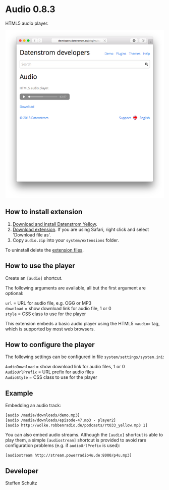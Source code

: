 Audio 0.8.3
===========
HTML5 audio player.

<p align="center"><img src="audio-screenshot.png?raw=true" alt="Screenshot"></p>

## How to install extension

1. [Download and install Datenstrom Yellow](https://github.com/datenstrom/yellow/).
2. [Download extension](https://github.com/schulle4u/yellow-plugins-schulle4u/raw/master/zip/audio.zip). If you are using Safari, right click and select 'Download file as'.
3. Copy `audio.zip` into your `system/extensions` folder.

To uninstall delete the [extension files](update.ini).

## How to use the player

Create an `[audio]` shortcut.
 
The following arguments are available, all but the first argument are optional:

`url` = URL for audio file, e.g. OGG or MP3  
`download` = show download link for audio file, 1 or 0  
`style` = CSS class to use for the player 

This extension embeds a basic audio player using the HTML5 `<audio>` tag, which is supported by most web browsers. 

## How to configure the player

The following settings can be configured in file `system/settings/system.ini`: 

`AudioDownload` = show download link for audio files, 1 or 0  
`AudioUrlPrefix` = URL prefix for audio files  
`AudioStyle` = CSS class to use for the player  

## Example

Embedding an audio track:

    [audio /media/downloads/demo.mp3]
    [audio /media/downloads/episode-47.mp3 - player2]
    [audio http://wolke.robbenradio.de/podcasts/rt033_yellow.mp3 1]

You can also embed audio streams. Although the `[audio]` shortcut is able to play them, a simple `[audiostream]` shortcut is provided to avoid rare configuration problems (e.g. if `audioUrlPrefix` is used): 

    [audiostream http://stream.powerradio4u.de:8000/p4u.mp3]

## Developer

Steffen Schultz

